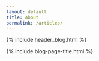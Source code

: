 ```yaml
---
layout: default
title: About
permalink: /articles/
---
```


{% include header_blog.html %}

{% include blog-page-title.html %}

